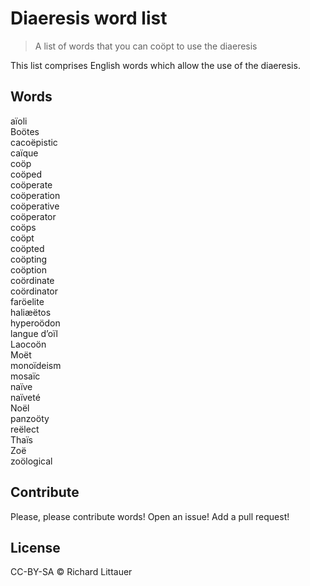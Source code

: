 # Diaeresis word list

> A list of words that you can coöpt to use the diaeresis

This list comprises English words which allow the use of the diaeresis.

## Words

aïoli  
Boötes  
cacoëpistic  
caïque  
coöp  
coöped  
coöperate  
coöperation  
coöperative  
coöperator  
coöps  
coöpt  
coöpted  
coöpting  
coöption  
coördinate  
coördinator  
faröelite  
haliæëtos  
hyperoödon  
langue d’oïl  
Laocoön  
Moët  
monoïdeism  
mosaïc  
naïve  
naïveté  
Noël  
panzoöty  
reëlect  
Thaïs  
Zoë  
zoölogical  

## Contribute

Please, please contribute words! Open an issue! Add a pull request!

## License

CC-BY-SA © Richard Littauer